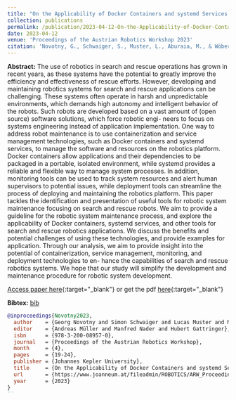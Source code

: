 ```yaml
---
title: "On the Applicability of Docker Containers and systemd Services for Search and Rescue Applications"
collection: publications
permalink: /publication/2023-04-12-On-the-Applicability-of-Docker-Containers-and-systemd-Services-for-Search-and-Rescue-Applications
date: 2023-04-12
venue: 'Proceedings of the Austrian Robotics Workshop 2023'
citation: 'Novotny, G., Schwaiger, S., Muster, L., Aburaia, M., & Wöber, W. (2023). On the Applicability of Docker Containers and systemd Services for Search and Rescue Applications. In A. Müller, M. Nader, & H. Gattringer (Eds.), Proceedings of the Austrian Robotics Workshop (pp. 19–24). Johannes Kepler University. https://www.joanneum.at/fileadmin/ROBOTICS/ARW_Proceedings/2023_ARW_Proceedings.pdf'
---
```


__Abstract:__ The use of robotics in search and rescue operations has grown in recent years, as these systems have the potential to greatly improve the efficiency and effectiveness of rescue efforts. However, developing and maintaining robotics systems for search and rescue applications can be challenging. These systems often operate in harsh and unpredictable environments, which demands high autonomy and intelligent behavior of the robots. Such robots are developed based on a vast amount of (open source) software solutions, which force robotic engi- neers to focus on systems engineering instead of application implementation. One way to address robot maintenance is to use containerization and service management technologies, such as Docker containers and systemd services, to manage the software and resources on the robotics platform. Docker containers allow applications and their dependencies to be packaged in a portable, isolated environment, while systemd provides a reliable and flexible way to manage system processes. In addition, monitoring tools can be used to track system resources and alert human supervisors to potential issues, while deployment tools can streamline the process of deploying and maintaining the robotics platform. This paper tackles the identification and presentation of useful tools for robotic system maintenance focusing on search and rescue robots. We aim to provide a guideline for the robotic system maintenance process, and explore the applicability of Docker containers, systemd services, and other tools for search and rescue robotics applications. We discuss the benefits and potential challenges of using these technologies, and provide examples for application. Through our analysis, we aim to provide insight into the potential of containerization, service management, monitoring, and deployment technologies to en- hance the capabilities of search and rescue robotics systems. We hope that our study will simplify the development and maintenance procedure for robotic system development.

[Access paper here](https://www.joanneum.at/fileadmin/ROBOTICS/ARW_Proceedings/2023_ARW_Proceedings.pdf){:target="_blank"} or get the pdf [here](https://novog93.github.io/files/paper/On_the_Applicability_of_Docker_Containers_and_systemd_Services_for_Search_and_Rescue_Applications.pdf){:target="_blank"}

__Bibtex:__ [bib](https://novog93.github.io/files/bib/Novotny2023b.bib)

```bibtex
@inproceedings{Novotny2023,
  author    = {Georg Novotny and Simon Schwaiger and Lucas Muster and Mohamed Aburaia and Wilfried W{\"o}ber},
  editor    = {Andreas Müller and Manfred Nader and Hubert Gattringer},
  isbn      = {978-3-200-08957-0},
  journal   = {Proceedings of the Austrian Robotics Workshop},
  month     = {4},
  pages     = {19-24},
  publisher = {Johannes Kepler University},
  title     = {On the Applicability of Docker Containers and systemd Services for Search and Rescue Applications},
  url       = {https://www.joanneum.at/fileadmin/ROBOTICS/ARW_Proceedings/2023_ARW_Proceedings.pdf},
  year      = {2023}
}
``